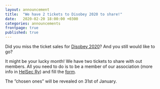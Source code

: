 ```yaml
---
layout: announcement
title:  "We have 2 tickets to Disobey 2020 to share!"
date:   2020-02-20 18:00:00 +0300
categories: announcements
frontpage: true
published: true
---
```


Did you miss the ticket sales for [Disobey 2020](https://www.disobey.fi)? And you still would like to go?

It might be your lucky month! We have two tickets to share with out members. All you need to do is to be a member of our association (more info in [HelSec Ry](/helsec)) and fill the [form](https://forms.gle/UrfAbqbjF2wf6gJh8).

The ”chosen ones” will be revealed on 31st of January.
